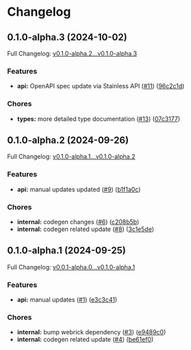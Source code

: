# Changelog

## 0.1.0-alpha.3 (2024-10-02)

Full Changelog: [v0.1.0-alpha.2...v0.1.0-alpha.3](https://github.com/Find-AI/find-ai-ruby/compare/v0.1.0-alpha.2...v0.1.0-alpha.3)

### Features

* **api:** OpenAPI spec update via Stainless API ([#11](https://github.com/Find-AI/find-ai-ruby/issues/11)) ([96c2c1d](https://github.com/Find-AI/find-ai-ruby/commit/96c2c1dc60a94573ffb5bb8784a1ac78bedaaaf6))


### Chores

* **types:** more detailed type documentation ([#13](https://github.com/Find-AI/find-ai-ruby/issues/13)) ([07c3177](https://github.com/Find-AI/find-ai-ruby/commit/07c3177ed3717f61c7ba031dbf058cfc1212d2d4))

## 0.1.0-alpha.2 (2024-09-26)

Full Changelog: [v0.1.0-alpha.1...v0.1.0-alpha.2](https://github.com/Find-AI/find-ai-ruby/compare/v0.1.0-alpha.1...v0.1.0-alpha.2)

### Features

* **api:** manual updates updated ([#9](https://github.com/Find-AI/find-ai-ruby/issues/9)) ([b1f1a0c](https://github.com/Find-AI/find-ai-ruby/commit/b1f1a0cbe21a6e7d31540bd6444bee1c24c7fa6c))


### Chores

* **internal:** codegen changes ([#6](https://github.com/Find-AI/find-ai-ruby/issues/6)) ([c208b5b](https://github.com/Find-AI/find-ai-ruby/commit/c208b5b78a0851d75b690b495037996e26ccccb4))
* **internal:** codegen related update ([#8](https://github.com/Find-AI/find-ai-ruby/issues/8)) ([3c1e5de](https://github.com/Find-AI/find-ai-ruby/commit/3c1e5de42e8c339b51b506e61481de13e74b9230))

## 0.1.0-alpha.1 (2024-09-25)

Full Changelog: [v0.0.1-alpha.0...v0.1.0-alpha.1](https://github.com/Find-AI/find-ai-ruby/compare/v0.0.1-alpha.0...v0.1.0-alpha.1)

### Features

* **api:** manual updates ([#1](https://github.com/Find-AI/find-ai-ruby/issues/1)) ([e3c3c41](https://github.com/Find-AI/find-ai-ruby/commit/e3c3c411a49d7ef6118a75b41f6c3eb9fe8935be))


### Chores

* **internal:** bump webrick dependency ([#3](https://github.com/Find-AI/find-ai-ruby/issues/3)) ([e9489c0](https://github.com/Find-AI/find-ai-ruby/commit/e9489c0d54ae95423d6be2d11c8640c0f2f46dcc))
* **internal:** codegen related update ([#4](https://github.com/Find-AI/find-ai-ruby/issues/4)) ([be61ef0](https://github.com/Find-AI/find-ai-ruby/commit/be61ef0decf280478b9d8bf2bbfbcd4262104b28))
